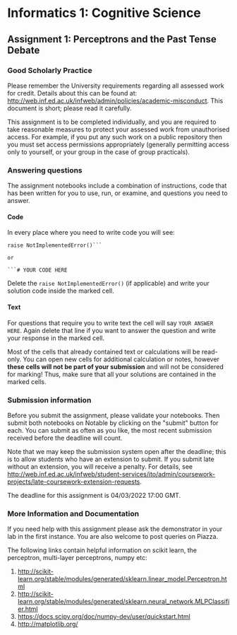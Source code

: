# Informatics 1: Cognitive Science

## Assignment 1: Perceptrons and the Past Tense Debate

### Good Scholarly Practice

Please remember the University requirements regarding all assessed work for credit. Details about this can be found at: http://web.inf.ed.ac.uk/infweb/admin/policies/academic-misconduct. This document is short; please read it carefully.

This assignment is to be completed individually, and you are required to take reasonable measures to protect your assessed work from unauthorised access. For example, if you put any such work on a public repository then you must set access permissions appropriately (generally permitting access only to yourself, or your group in the case of group practicals).


### Answering questions

The assignment notebooks include a combination of instructions, code that has been written for you to use, run, or examine, and questions you need to answer.


#### Code
In every place where you need to write code you will see:

```# YOUR CODE HERE
raise NotImplementedError()```

or 

```# YOUR CODE HERE
```

Delete the `raise NotImplementedError()` (if applicable) and write your solution code inside the marked cell. 


#### Text
For questions that require you to write text the cell will say `YOUR ANSWER HERE`. Again delete that line if you want to answer the question and write your response in the marked cell.

Most of the cells that already contained text or calculations will be read-only. You can open new cells for additional calculation or notes, however __these cells will not be part of your submission__ and will not be considered for marking! Thus, make sure that all your solutions are contained in the marked cells.


### Submission information 

Before you submit the assignment, please validate your notebooks. Then submit both notebooks on Notable by clicking on the "submit" button for each. You can submit as often as you like, the most recent submission received before the deadline will count.

Note that we may keep the submission system open after the deadline; this is to allow students who have an extension to submit. If you submit late without an extension, you will receive a penalty. For details, see http://web.inf.ed.ac.uk/infweb/student-services/ito/admin/coursework-projects/late-coursework-extension-requests.

The deadline for this assignment is 04/03/2022 17:00 GMT.


### More Information and Documentation

If you need help with this assignment please ask the demonstrator in your lab in the first instance. You are also welcome to post queries on Piazza.

The following links contain helpful information on scikit learn, the perceptron, multi-layer perceptrons, numpy etc:

1. http://scikit-learn.org/stable/modules/generated/sklearn.linear_model.Perceptron.html
2. http://scikit-learn.org/stable/modules/generated/sklearn.neural_network.MLPClassifier.html
3. https://docs.scipy.org/doc/numpy-dev/user/quickstart.html
4. http://matplotlib.org/
